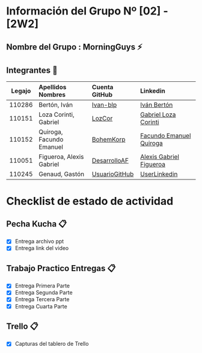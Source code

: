 # Información del Grupo Nº [02] - [2W2]


## Nombre del Grupo : MorningGuys :zap:



## Integrantes :busts_in_silhouette:

| Legajo| Apellidos Nombres  | Cuenta GitHub | Linkedin
| :------: | :-------- | :-------- | :-------- |
| 110286| Bertón, Iván |[Ivan-blp](https://github.com/Ivan-blp)|[Iván Bertón](https://www.linkedin.com/in/iv%C3%A1n-bert%C3%B3n-468a79197/)|
| 110151 | Loza Corinti, Gabriel |[LozCor](https://github.com/lozcor)|[Gabriel Loza Corinti](https://www.linkedin.com/in/gabriel-alfredo-loza-corinti-367a9912a/)|
| 110152 | Quiroga, Facundo Emanuel |[BohemKorp](https://github.com/BohemKorp)|[Facundo Emanuel Quiroga](https://www.linkedin.com/in/fequiroga96/)|
| 110051 | Figueroa, Alexis Gabriel |[DesarrolloAF](https://github.com/DesarrolloAF)|[Alexis Gabriel Figueroa](https://www.linkedin.com/in/alexis-gabriel-figueroa-139777162/)|
| 110245| Genaud, Gastón |[UsuarioGitHub](gaston-g-utn)|[UserLinkedin](https://ar.linkedin.com/in/gast%C3%B3n-genaud-048b98163)|

# Checklist de estado de actividad

## Pecha Kucha :clipboard:
- [x] Entrega archivo ppt
- [x] Entrega link del video

## Trabajo Practico Entregas :clipboard:
- [x] Entrega Primera Parte
- [x] Entrega Segunda Parte
- [x] Entrega Tercera Parte
- [x] Entrega Cuarta Parte

## Trello :clipboard:
- [x] Capturas del tablero de Trello
